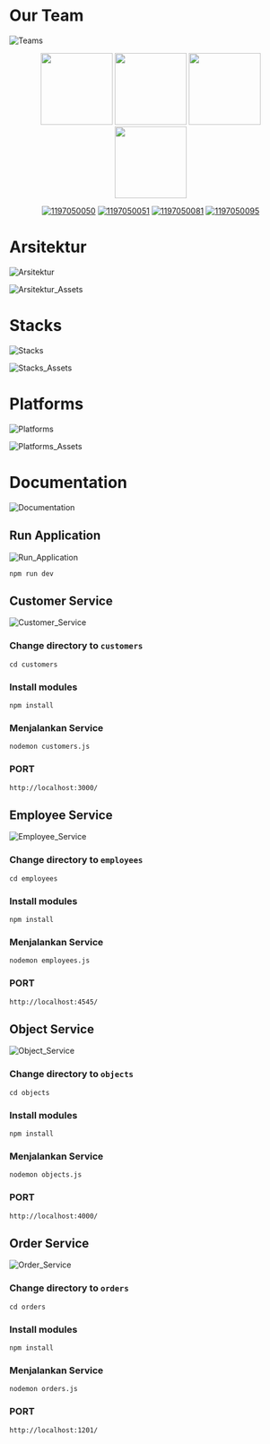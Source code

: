 # Our Team
![Teams](https://img.shields.io/badge/Our%20Team-Kost%20Kita-blueviolet)

<div align='center'>

<img src="assets/teams/IkhsanKhoerul.png" width="128"/>
<img src="assets/teams/ImamFirdaus.png" width="128"/>
<img src="assets/teams/MuhamadTaopik.png" width="128"/>
<img src="assets/teams/NaufalRizqullah.png" width="128"/>

<br>

[![1197050050](https://img.shields.io/badge/050-Ikhsan%20Khoerul-blue)](https://github.com/khoerulih) [![1197050051](https://img.shields.io/badge/051-Imam%20Firdaus-blue)](https://github.com/imamfirdaus-if) [![1197050081](https://img.shields.io/badge/081-Muhamad%20Taopik-blue)](https://github.com/Mr94t3z) [![1197050095](https://img.shields.io/badge/095-Naufal%20Rizqullah-blue)](https://github.com/NaufalRizqullah23)

</div>


# Arsitektur
![Arsitektur](https://img.shields.io/badge/Arsitektur-Kost%20Kita-blueviolet)

![Arsitektur_Assets](assets/arsitektur/v1.png)

# Stacks
![Stacks](https://img.shields.io/badge/Stacks-Kost%20Kita-blueviolet)

![Stacks_Assets](assets/stacks/v2.png)

# Platforms
![Platforms](https://img.shields.io/badge/Platforms-Kost%20Kita-blueviolet)

![Platforms_Assets](assets/platforms/platforms.png)

# Documentation
![Documentation](https://img.shields.io/badge/Documentation-Kost%20Kita-blueviolet)

## Run Application
![Run_Application](https://img.shields.io/badge/Run%20Application-Kost%20Kita-orange)

```
npm run dev
```

## Customer Service
![Customer_Service](https://img.shields.io/badge/Customer%20Service-Kost%20Kita-green)

### Change directory to `customers`
```
cd customers
```

### Install modules
```
npm install
```

### Menjalankan Service
```
nodemon customers.js
```

### PORT
```
http://localhost:3000/
```


## Employee Service
![Employee_Service](https://img.shields.io/badge/Employee%20Service-Kost%20Kita-green)

### Change directory to `employees`
```
cd employees
```

### Install modules
```
npm install
```

### Menjalankan Service
```
nodemon employees.js
```

### PORT
```
http://localhost:4545/
```


## Object Service
![Object_Service](https://img.shields.io/badge/Object%20Service-Kost%20Kita-green)

### Change directory to `objects`
```
cd objects
```

### Install modules
```
npm install
```

### Menjalankan Service
```
nodemon objects.js
```

### PORT
```
http://localhost:4000/
```

## Order Service
![Order_Service](https://img.shields.io/badge/Order%20Service-Kost%20Kita-green)

### Change directory to `orders`
```
cd orders
```

### Install modules
```
npm install
```

### Menjalankan Service
```
nodemon orders.js
```

### PORT
```
http://localhost:1201/
```
